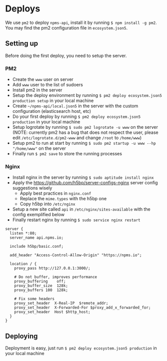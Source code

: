 # Deploys

We use `pm2` to deploy `npms-api`, install it by running `$ npm install -g pm2`. You may find the pm2 configuration file in `ecosystem.json5`.

## Setting up

Before doing the first deploy, you need to setup the server.

### PM2

- Create the `www` user on server
- Add `www` user to the list of sudoers
- Install pm2 in the server
- Setup the deploy environment by running `$ pm2 deploy ecosystem.json5 production setup` in your local machine
- Create `~/npms-api/local.json5` in the server with the custom configuration (elasticsearch host, etc)
- Do your first deploy by running `$ pm2 deploy ecosystem.json5 production` in your local machine
- Setup logrotate by running `$ sudo pm2 logrotate -u www` on the server (NOTE: currently pm2 has a bug that does not respect the user, please edit `/etc/logrotate.d/pm2-www` and change `/root` to `/home/www`)
- Setup pm2 to run at start by running `$ sudo pm2 startup -u www --hp "/home/www"` on the server
- Finally run `$ pm2 save` to store the running processes

### Nginx

- Install nginx in the server by running `$ sudo aptitude install nginx`
- Apply the https://github.com/h5bp/server-configs-nginx server config suggestions wisely
  - Apply best practices in `nginx.conf`
  - Replace the `mime.types` with the h5bp one
  - Copy h5bp into `/etc/nginx`
- Setup a new site called `api` in `/etc/nginx/sites-available` with the config exemplified below
- Finally restart nginx by running `$ sudo service nginx restart`

```
server {
  listen *:80;
  server_name api.npms.io;

  include h5bp/basic.conf;

  add_header "Access-Control-Allow-Origin" "https://npms.io";

  location / {
    proxy_pass http://127.0.0.1:3000/;

    # Do not buffer, improves performance
    proxy_buffering    off;
    proxy_buffer_size  128k;
    proxy_buffers 100  128k;

    # Fix some headers
    proxy_set_header  X-Real-IP  $remote_addr;
    proxy_set_header  X-Forwarded-For $proxy_add_x_forwarded_for;
    proxy_set_header  Host $http_host;
  }
}
```


## Deploying

Deployment is easy, just run `$ pm2 deploy ecosystem.json5 production` in your local machine
